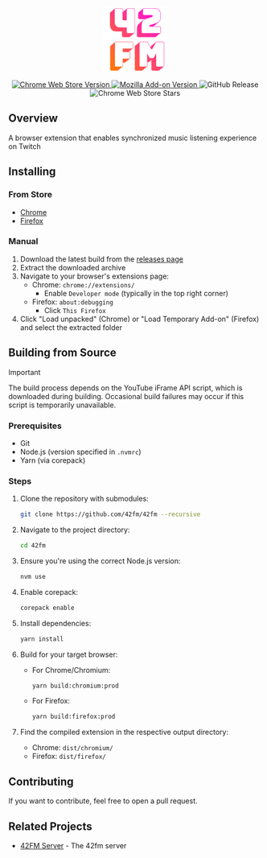 <p align="center">
   <img src="logo.png" alt="42FM Logo">
</p>

<p align="center">
   <a href="https://chromewebstore.google.com/detail/42fm/djkopjknjkhhhlbpaooiffegfhibkdka">
      <img alt="Chrome Web Store Version" src="https://img.shields.io/chrome-web-store/v/djkopjknjkhhhlbpaooiffegfhibkdka">
   </a>
   <a href="https://addons.mozilla.org/en-US/firefox/addon/42fm">
      <img alt="Mozilla Add-on Version" src="https://img.shields.io/amo/v/42fm">
   </a>
   <img alt="GitHub Release" src="https://img.shields.io/github/v/release/42fm/42fm">
   <img alt="Chrome Web Store Stars" src="https://img.shields.io/chrome-web-store/stars/djkopjknjkhhhlbpaooiffegfhibkdka">
</p>

## Overview

A browser extension that enables synchronized music listening experience on Twitch

## Installing

### From Store

- [Chrome](https://chromewebstore.google.com/detail/42fm/djkopjknjkhhhlbpaooiffegfhibkdka)
- [Firefox](https://addons.mozilla.org/en-US/firefox/addon/42fm)

### Manual

1. Download the latest build from the [releases page](https://github.com/42fm/42fm/releases)
2. Extract the downloaded archive
3. Navigate to your browser's extensions page:
   - Chrome: `chrome://extensions/`
     - Enable `Developer mode` (typically in the top right corner)
   - Firefox: `about:debugging`
     - Click `This Firefox`
4. Click "Load unpacked" (Chrome) or "Load Temporary Add-on" (Firefox) and select the extracted folder

## Building from Source

> [!IMPORTANT]
> The build process depends on the YouTube iFrame API script, which is downloaded during building. Occasional build failures may occur if this script is temporarily unavailable.

### Prerequisites

- Git
- Node.js (version specified in `.nvmrc`)
- Yarn (via corepack)

### Steps

1. Clone the repository with submodules:

   ```sh
   git clone https://github.com/42fm/42fm --recursive
   ```

1. Navigate to the project directory:

   ```sh
   cd 42fm
   ```

1. Ensure you're using the correct Node.js version:

   ```sh
   nvm use
   ```

1. Enable corepack:

   ```sh
   corepack enable
   ```

1. Install dependencies:

   ```sh
   yarn install
   ```

1. Build for your target browser:

   - For Chrome/Chromium:
     ```sh
     yarn build:chromium:prod
     ```
   - For Firefox:
     ```sh
     yarn build:firefox:prod
     ```

1. Find the compiled extension in the respective output directory:
   - Chrome: `dist/chromium/`
   - Firefox: `dist/firefox/`

## Contributing

If you want to contribute, feel free to open a pull request.

## Related Projects

- [42FM Server](https://github.com/42fm/server) - The 42fm server
